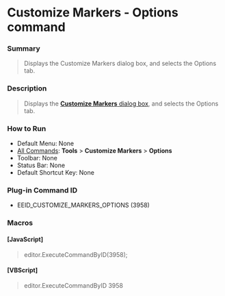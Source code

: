 # Customize Markers - Options command

### Summary

> Displays the Customize Markers dialog box, and selects the Options tab.

### Description

> Displays the [**Customize Markers** dialog box](../../dlg/customize_markers/index), and selects the Options tab.

### How to Run

- Default Menu: None
- [All Commands](all_commands): **Tools** >
**Customize Markers** \> **Options**
- Toolbar: None
- Status Bar: None
- Default Shortcut Key: None

### Plug-in Command ID

- EEID\_CUSTOMIZE\_MARKERS\_OPTIONS (3958)

### Macros

#### \[JavaScript\]

> editor.ExecuteCommandByID(3958);

#### \[VBScript\]

> editor.ExecuteCommandByID 3958
